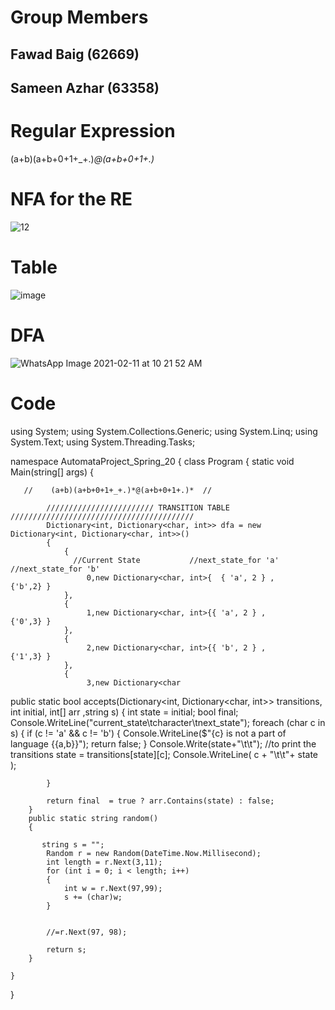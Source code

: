 # Group Members

## Fawad Baig (62669)
## Sameen Azhar (63358)

# Regular Expression

(a+b)(a+b+0+1+_+.)*@(a+b+0+1+.)*


# NFA for the RE



![12](https://user-images.githubusercontent.com/66685640/107610071-8d691100-6c62-11eb-89f5-8a7b2a9ea1ae.jpg)


# Table

![image](https://user-images.githubusercontent.com/71581109/107633432-d4b6c800-6c89-11eb-83c9-a4ecf589491a.png)

# DFA

![WhatsApp Image 2021-02-11 at 10 21 52 AM](https://user-images.githubusercontent.com/71581109/107633617-24958f00-6c8a-11eb-9392-bb45ef4c8c05.jpeg)

# Code

using System;
using System.Collections.Generic;
using System.Linq;
using System.Text;
using System.Threading.Tasks;

namespace AutomataProject_Spring_20
{
    class Program
    {
        static void Main(string[] args)
        {

       //    (a+b)(a+b+0+1+_+.)*@(a+b+0+1+.)*  //

            //////////////////////// TRANSITION TABLE /////////////////////////////////////////
            Dictionary<int, Dictionary<char, int>> dfa = new Dictionary<int, Dictionary<char, int>>()
            {
                {
                  //Current State           //next_state_for 'a'       //next_state_for 'b'
                     0,new Dictionary<char, int>{  { 'a', 2 } ,               {'b',2} }
                },
                {
                     1,new Dictionary<char, int>{{ 'a', 2 } ,                {'0',3} }
                },
                {
                     2,new Dictionary<char, int>{{ 'b', 2 } ,                {'1',3} }
                },
                {
                     3,new Dictionary<char


 public static bool accepts(Dictionary<int, Dictionary<char, int>> transitions, int initial, int[] arr ,string s)
        {
            int state = initial;
            bool final;
            Console.WriteLine("current_state\tcharacter\tnext_state");
            foreach (char c in s)
            {
                if (c != 'a' && c != 'b')
                {
                    Console.WriteLine($"{c} is not a part of language {{a,b}}");
                    return false;
                }
                Console.Write(state+"\t\t"); //to print the transitions
                state = transitions[state][c];
                Console.WriteLine( c + "\t\t"+ state );
                
            }
               
            return final  = true ? arr.Contains(state) : false;
        }
        public static string random()
        {
            
           string s = "";
            Random r = new Random(DateTime.Now.Millisecond);
            int length = r.Next(3,11);
            for (int i = 0; i < length; i++)
            {
                int w = r.Next(97,99);
                s += (char)w;
            }

            
            //=r.Next(97, 98);

            return s;
        }

    }
}
